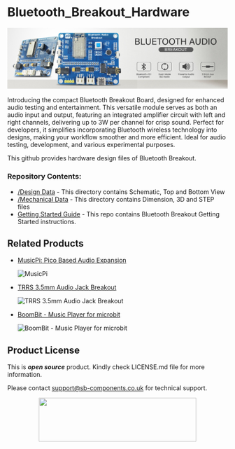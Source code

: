# Bluetooth_Breakout_Hardware
<img src="https://github.com/sbcshop/Bluetooth_Breakout_Software/blob/main/images/main%20banner.jpg">

Introducing the compact Bluetooth Breakout Board, designed for enhanced audio testing and entertainment. This versatile module serves as both an audio input and output, featuring an integrated amplifier circuit with left and right channels, delivering up to 3W per channel for crisp sound. Perfect for developers, it simplifies incorporating Bluetooth wireless technology into designs, making your workflow smoother and more efficient. Ideal for audio testing, development, and various experimental purposes.

This github provides hardware design files of Bluetooth Breakout.


### Repository Contents:
  - [/Design Data](https://github.com/sbcshop/Bluetooth_Breakout_Hardware/tree/main/Design%20Data) - This directory contains Schematic, Top and Bottom View
  - [/Mechanical Data](https://github.com/sbcshop/Bluetooth_Breakout_Hardware/tree/main/Mechanical%20Data) - This directory contains Dimension, 3D and STEP files
  - [Getting Started Guide](https://github.com/sbcshop/Bluetooth_Breakout_Software) - This repo contains Bluetooth Breakout Getting Started instructions.


## Related Products

  * [MusicPi: Pico Based Audio Expansion](https://shop.sb-components.co.uk/products/musicpi-high-quality-stereo-audio?variant=42131572293715)
  
    ![MusicPi](https://shop.sb-components.co.uk/cdn/shop/files/6_576c3640-c7f2-4909-a74f-efc9b49ac6e3.png?v=1724243010&width=300)
  
  * [TRRS 3.5mm Audio Jack Breakout](https://shop.sb-components.co.uk/products/trrs-3-5mm-audio-jack-breakout?_pos=3&_sid=dca87c6f7&_ss=r)
  
    ![TRRS 3.5mm Audio Jack Breakout](https://shop.sb-components.co.uk/cdn/shop/files/1_93fe94b5-e09f-4f4f-9b16-65348c47343d.jpg?v=1690882465&width=300)
  
  * [BoomBit - Music Player for microbit](https://shop.sb-components.co.uk/products/boombit?_pos=10&_sid=39ade3b9b&_ss=r) 
  
    ![BoomBit - Music Player for microbit](https://shop.sb-components.co.uk/cdn/shop/products/BoomBitProductImage.png?v=1622521944&width=300)

 
## Product License

This is ***open source*** product. Kindly check LICENSE.md file for more information.

Please contact support@sb-components.co.uk for technical support.
<p align="center">
  <img width="360" height="100" src="https://cdn.shopify.com/s/files/1/1217/2104/files/Logo_sb_component_3.png?v=1666086771&width=300">
</p>
